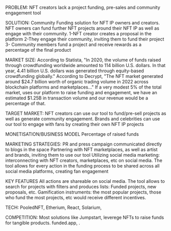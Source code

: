 PROBLEM: 
NFT creators lack a project funding, pre-sales and community engagement tool

SOLUTION: 
Community Funding solution for NFT IP owners and creators. 
NFT owners can fund further NFT projects around their NFT IP as well as engage with their community.
1-NFT creator creates a proposal in the platform
2-They engage their community, inviting them to fund their project
3- Community members fund a project and receive rewards as a percentage of the final product

MARKET SIZE: 
According to Statista, "In 2020, the volume of funds raised through crowdfunding worldwide amounted to 114 billion U.S. dollars. In that year, 4.41 billion U.S. dollars was generated through equity-based crowdfunding globally." According to Decrypt, "The NFT market generated around $24.7 billion worth of organic trading volume in 2022 across blockchain platforms and marketplaces..." If a very modest 5% of the total market, uses our platform to raise funding and engagement, we have an estimated $1.25B in transaction volume and our revenue would be a percentage of that.

TARGET MARKET: 
NFT creators can use our tool to fund/pre-sell projects as well as generate community engagement. 
Brands and celebrities can use our tool to engage with fans by creating their own NFT IP projects

MONETISATION/BUSINESS MODEL
Percentage of raised funds

MARKETING STRATEGIES: 
PR and press campaign communicated directly to blogs in the space
Partnering with NFT marketplaces, as well as artist and brands, inviting them to use our tool 
Utilizing social media marketing: interconnecting with NFT creators, marketplaces, etc on social media. The tool allows for every action in the funding process to be shared across all social media platforms, creating fan engagement

KEY FEATURES
All actions are shareable on social media. 
The tool allows to search for projects with filters and produces lists: Funded projects, new proposals, etc.
Gamification instruments: the most popular projects, those who fund the most projects, etc would receive different incentives.

TECH: 
PooledNFT, Etherium, React, Solarium, 

COMPETITION: 
Most solutions like Jumpstart, leverege NFTs to raise funds for tangible products. 
funded.app, 
.

